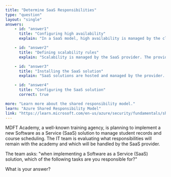 ```yaml
---
title: "Determine SaaS Responsibilities"
type: "question"
layout: "single"
answers:
    - id: "answer1"
      title: "Configuring high availability"
      explain: "In a SaaS model, high availability is managed by the cloud provider, not the customer. The provider is responsible for the infrastructure, platform, and application availability."

    - id: "answer2"
      title: "Defining scalability rules"
      explain: "Scalability is managed by the SaaS provider. The provider handles all aspects of scaling the application to meet demand, including infrastructure and resource allocation."

    - id: "answer3"
      title: "Installing the SaaS solution"
      explain: "SaaS solutions are hosted and managed by the provider. There is no installation required by the customer as the application is accessed through a web browser or client application."

    - id: "answer4"
      title: "Configuring the SaaS solution"
      correct: true

more: "Learn more about the shared responsibility model."
learn: "Azure Shared Responsibility Model"
link: "https://learn.microsoft.com/en-us/azure/security/fundamentals/shared-responsibility"
---
```

MDFT Academy, a well-known training agency, is planning to implement a new Software as a Service (SaaS) solution to manage student records and course scheduling. The IT team is evaluating what responsibilities will remain with the academy and which will be handled by the SaaS provider.

The team asks: "when implementing a Software as a Service (SaaS) solution, which of the following tasks are you responsible for?"

What is your answer?